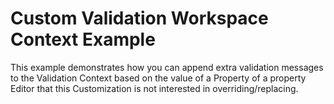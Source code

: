 # Custom Validation Workspace Context Example

This example demonstrates how you can append extra validation messages to the Validation Context based on the value of a Property of a property Editor that this Customization is not interested in overriding/replacing.